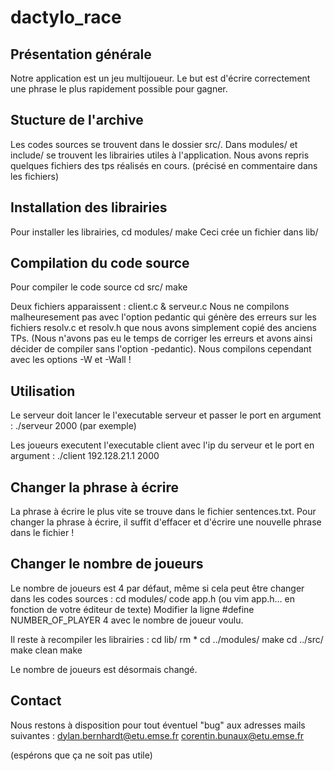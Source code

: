 # dactylo_race

## Présentation générale

Notre application est un jeu multijoueur. Le but est d'écrire correctement une phrase le plus rapidement possible pour gagner.

## Stucture de l'archive

Les codes sources se trouvent dans le dossier src/.
Dans modules/ et include/ se trouvent les librairies utiles à l'application. Nous avons repris quelques fichiers des tps réalisés en cours. 
(précisé en commentaire dans les fichiers)

## Installation des librairies

Pour installer les librairies, 
	cd modules/ 
	make
Ceci crée un fichier dans lib/

## Compilation du code source

Pour compiler le code source 
	cd src/
	make

Deux fichiers apparaissent : client.c & serveur.c 
Nous ne compilons malheuresement pas avec l'option pedantic qui génère des erreurs sur les fichiers resolv.c et resolv.h que nous avons simplement copié des anciens TPs. (Nous n'avons pas eu le temps de corriger les erreurs et avons ainsi décider de compiler sans l'option -pedantic). Nous compilons cependant avec les options -W et -Wall !

## Utilisation

Le serveur doit lancer le l'executable serveur et passer le port en argument :
	./serveur 2000 (par exemple)

Les joueurs executent l'executable client avec l'ip du serveur et le port en argument :
	./client 192.128.21.1 2000

## Changer la phrase à écrire 

La phrase à écrire le plus vite se trouve dans le fichier sentences.txt. Pour changer la phrase à écrire, il suffit d'effacer et d'écrire une nouvelle phrase dans le fichier !

## Changer le nombre de joueurs

Le nombre de joueurs est 4 par défaut, même si cela peut être changer dans les codes sources :
	cd modules/
	code app.h (ou vim app.h... en fonction de votre éditeur de texte)
	Modifier la ligne #define NUMBER_OF_PLAYER 4 avec le nombre de joueur voulu.

Il reste à recompiler les librairies :
    cd lib/
    rm *
    cd ../modules/
    make
    cd ../src/
    make clean
    make

Le nombre de joueurs est désormais changé. 

## Contact

Nous restons à disposition pour tout éventuel "bug" aux adresses mails suivantes :
	dylan.bernhardt@etu.emse.fr
	corentin.bunaux@etu.emse.fr

(espérons que ça ne soit pas utile)
